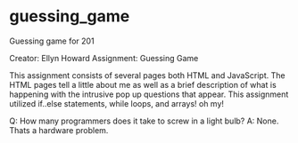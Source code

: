 # guessing_game
Guessing game for 201

Creator: Ellyn Howard
Assignment: Guessing Game

This assignment consists of several pages both HTML and JavaScript. The HTML pages tell a little about me as well as a brief description of what is happening with the intrusive pop up questions that appear. This assignment utilized if..else statements, while loops, and arrays! oh my!


Q: How many programmers does it take to screw in a light bulb?
A: None.  Thats a hardware problem.
